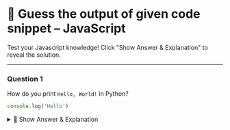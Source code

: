 # 🧠 Guess the output of given code snippet – JavaScript

Test your Javascript knowledge! Click "Show Answer & Explanation" to reveal the solution.

---

### Question 1

How do you print `Hello, World!` in Python?

```javascript
console.log('Hello')
```
<details> <summary>📘 Show Answer & Explanation</summary>
  Koushik
<br>

